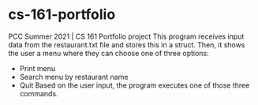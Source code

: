 # cs-161-portfolio
PCC Summer 2021 | CS 161 Portfolio project 
This program receives input data from the restaurant.txt file and stores this in a struct. Then, it shows the user a menu where they can choose one of three options:
- Print menu
- Search menu by restaurant name 
- Quit
Based on the user input, the program executes one of those three commands.
